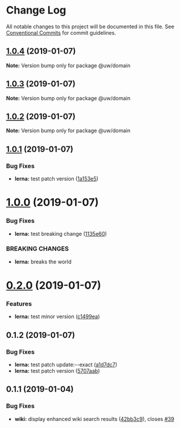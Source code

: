 # Change Log

All notable changes to this project will be documented in this file.
See [Conventional Commits](https://conventionalcommits.org) for commit guidelines.

## [1.0.4](https://github.com/srobinson/unicode-wiki/compare/@uw/domain@1.0.3...@uw/domain@1.0.4) (2019-01-07)

**Note:** Version bump only for package @uw/domain





## [1.0.3](https://github.com/srobinson/unicode-wiki/compare/@uw/domain@1.0.2...@uw/domain@1.0.3) (2019-01-07)

**Note:** Version bump only for package @uw/domain





## [1.0.2](https://github.com/srobinson/unicode-wiki/compare/@uw/domain@1.0.1...@uw/domain@1.0.2) (2019-01-07)

**Note:** Version bump only for package @uw/domain





## [1.0.1](https://github.com/srobinson/unicode-wiki/compare/@uw/domain@1.0.0...@uw/domain@1.0.1) (2019-01-07)


### Bug Fixes

* **lerna:** test patch version ([1a153e5](https://github.com/srobinson/unicode-wiki/commit/1a153e5))





# [1.0.0](https://github.com/srobinson/unicode-wiki/compare/@uw/domain@0.2.0...@uw/domain@1.0.0) (2019-01-07)


### Bug Fixes

* **lerna:** test breaking change ([1135e60](https://github.com/srobinson/unicode-wiki/commit/1135e60))


### BREAKING CHANGES

* **lerna:** breaks the world





# [0.2.0](https://github.com/srobinson/unicode-wiki/compare/@uw/domain@0.1.2...@uw/domain@0.2.0) (2019-01-07)


### Features

* **lerna:** test minor version ([c1499ea](https://github.com/srobinson/unicode-wiki/commit/c1499ea))





## 0.1.2 (2019-01-07)


### Bug Fixes

* **lerna:** test patch update:--exact ([a1d7dc7](https://github.com/srobinson/unicode-wiki/commit/a1d7dc7))
* **lerna:** test patch version ([5707aab](https://github.com/srobinson/unicode-wiki/commit/5707aab))



## 0.1.1 (2019-01-04)


### Bug Fixes

* **wiki:** display enhanced wiki search results ([42bb3c9](https://github.com/srobinson/unicode-wiki/commit/42bb3c9)), closes [#39](https://github.com/srobinson/unicode-wiki/issues/39)
